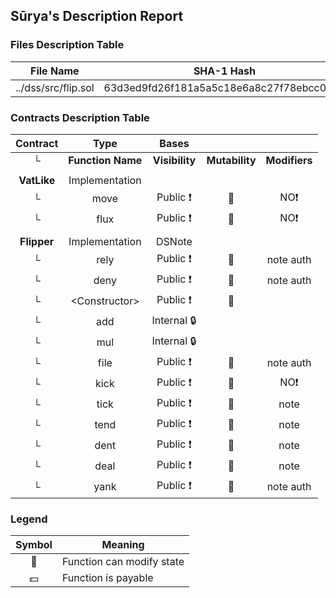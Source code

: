 ## Sūrya's Description Report

### Files Description Table


|  File Name  |  SHA-1 Hash  |
|-------------|--------------|
| ../dss/src/flip.sol | 63d3ed9fd26f181a5a5c18e6a8c27f78ebcc05e0 |


### Contracts Description Table


|  Contract  |         Type        |       Bases      |                  |                 |
|:----------:|:-------------------:|:----------------:|:----------------:|:---------------:|
|     └      |  **Function Name**  |  **Visibility**  |  **Mutability**  |  **Modifiers**  |
||||||
| **VatLike** | Implementation |  |||
| └ | move | Public ❗️ | 🛑  |NO❗️ |
| └ | flux | Public ❗️ | 🛑  |NO❗️ |
||||||
| **Flipper** | Implementation | DSNote |||
| └ | rely | Public ❗️ | 🛑  | note auth |
| └ | deny | Public ❗️ | 🛑  | note auth |
| └ | \<Constructor\> | Public ❗️ | 🛑  | |
| └ | add | Internal 🔒 |   | |
| └ | mul | Internal 🔒 |   | |
| └ | file | Public ❗️ | 🛑  | note auth |
| └ | kick | Public ❗️ | 🛑  |NO❗️ |
| └ | tick | Public ❗️ | 🛑  | note |
| └ | tend | Public ❗️ | 🛑  | note |
| └ | dent | Public ❗️ | 🛑  | note |
| └ | deal | Public ❗️ | 🛑  | note |
| └ | yank | Public ❗️ | 🛑  | note auth |


### Legend

|  Symbol  |  Meaning  |
|:--------:|-----------|
|    🛑    | Function can modify state |
|    💵    | Function is payable |
